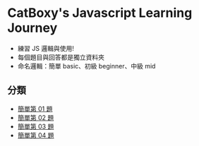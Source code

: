 # CatBoxy's Javascript Learning Journey
- 練習 JS 邏輯與使用!
- 每個題目與回答都是獨立資料夾
- 命名邏輯：簡單 basic、初級 beginner、中級 mid
## 分類
- [簡單第 01 題](./basic-01/index.js)
- [簡單第 02 題](./basic-02/index.js)
- [簡單第 03 題](./basic-03/index.js)
- [簡單第 04 題](./basic-04/index.js)